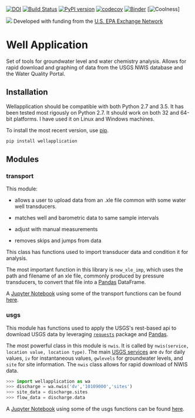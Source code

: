 [![DOI](https://zenodo.org/badge/48931715.svg)](https://zenodo.org/badge/latestdoi/48931715)
[![Build Status](https://travis-ci.org/inkenbrandt/WellApplication.svg?branch=master)](https://travis-ci.org/inkenbrandt/WellApplication)
[![PyPI version](https://badge.fury.io/py/WellApplication.svg)](https://badge.fury.io/py/WellApplication)
[![codecov](https://codecov.io/gh/inkenbrandt/WellApplication/branch/master/graph/badge.svg)](https://codecov.io/gh/inkenbrandt/WellApplication)
[![Binder](http://mybinder.org/badge.svg)](http://mybinder.org:/repo/inkenbrandt/wellapplication)
[![Coolness](https://img.shields.io/badge/Coolness-very-brightgreen.svg)]

<img src="http://www.exchangenetwork.net/wp-content/themes/exchange-network/images/exchange-network-logo.jpg">
Developed with funding from the <a href="http://www.exchangenetwork.net/">U.S. EPA Exchange Network</a>

# Well Application

Set of tools for groundwater level and water chemistry analysis.  Allows for rapid download and graphing of data from the USGS NWIS database and the Water Quality Portal.

## Installation
Wellapplication should be compatible with both Python 2.7 and 3.5.  It has been tested most rigously on Python 2.7.  It should work on both 32 and 64-bit platforms.  I have used it on Linux and Windows machines.

To install the most recent version, use <a href='https://pypi.python.org/pypi/pip'>pip</a>.
```Bash 
pip install wellapplication
```
## Modules

### transport

This module:

* allows a user to upload data from an .xle file common with some water well transducers.

* matches well and barometric data to same sample intervals

* adjust with manual measurements

* removes skips and jumps from data

This class has functions used to import transducer data and condition it for analysis.

The most important function in this library is `new_xle_imp`, which uses the path and filename of an xle file, commonly produced by pressure transducers, to convert that file into a <a href=http://pandas.pydata.org/>Pandas</a> DataFrame.

A <a href=http://jupyter.org/> Jupyter Notebook</a> using some of the transport functions can be found <a href = http://nbviewer.jupyter.org/github/inkenbrandt/WellApplication/blob/master/docs/UMAR_WL_Data.ipynb>here</a>.

### usgs

This module has functions used to apply the USGS's rest-based api to download USGS data by leveraging <a href = http://docs.python-requests.org/en/master/>`requests`</a> package and <a href=http://pandas.pydata.org/>Pandas</a>.

The most powerful class in this module is `nwis`. It is called by `nwis(service, location value, location type)`.
The main <a href='https://waterservices.usgs.gov/rest/'>USGS services</a> are `dv` for daily values, `iv` for instantaneous values, `gwlevels` for groundwater levels, and `site` for site information.  The `nwis` class allows for rapid download of NWIS data.

```Python
>>> import wellapplication as wa
>>> discharge = wa.nwis('dv','10109000','sites')
>>> site_data = discharge.sites
>>> flow_data = discharge.data
```

A <a href=http://jupyter.org/> Jupyter Notebook</a> using some of the usgs functions can be found <a href=https://github.com/inkenbrandt/WellApplication/blob/master/docs/USGS_Interpolate.ipynb> here</a>.

